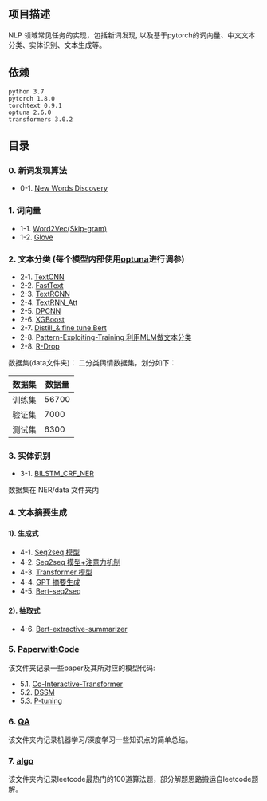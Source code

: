 ## 项目描述
NLP 领域常见任务的实现，包括新词发现, 以及基于pytorch的词向量、中文文本分类、实体识别、文本生成等。 

## 依赖
```
python 3.7
pytorch 1.8.0
torchtext 0.9.1
optuna 2.6.0
transformers 3.0.2
```

## 目录

### 0. 新词发现算法

- 0-1. [New Words Discovery](0-1.WordsDiscovery)

### 1. 词向量

- 1-1. [Word2Vec(Skip-gram)](1-1.Word2Vec)
- 1-2. [Glove](1-2.Glove)

### 2. 文本分类 (每个模型内部使用[optuna](https://optuna.org/)进行调参)

- 2-1. [TextCNN](2-1.TextCNN)
- 2-2. [FastText](2-2.FastText)
- 2-3. [TextRCNN](2-3.TextRCNN)
- 2-4. [TextRNN_Att](2-4.TextRNN_Att)
- 2-5. [DPCNN](2-5.DPCNN)
- 2-6. [XGBoost](2-6.XGboost)
- 2-7. [Distill_& fine tune Bert](2-7.Distill_finetune_Bert)
- 2-8. [Pattern-Exploiting-Training 利用MLM做文本分类](2-8.Pattern-Exploiting-Training)
- 2-8. [R-Drop](2-9.R-drop)
 
数据集(data文件夹)： 二分类舆情数据集，划分如下：

数据集|数据量
--|--
训练集|56700
验证集|7000
测试集|6300

### 3. 实体识别 

- 3-1. [BILSTM_CRF_NER](3-1.NER)

数据集在 NER/data 文件夹内

### 4. 文本摘要生成

#### 1). 生成式
- 4-1. [Seq2seq 模型](4-1.Seq2seq)
- 4-2. [Seq2seq 模型+注意力机制](4-2.Seq2seq_Att)
- 4-3. [Transformer 模型](4-3.Transformer)
- 4-4. [GPT 摘要生成](4-4.GPT)
- 4-5. [Bert-seq2seq](4-5.Bert-seq2seq)
#### 2). 抽取式
- 4-6. [Bert-extractive-summarizer](4-6.Bert-extractive-summarizer)

### 5. [PaperwithCode](5.PaperwithCode)

该文件夹记录一些paper及其所对应的模型代码:
- 5.1. [Co-Interactive-Transformer](https://github.com/jasoncao11/nlp-notebook/tree/master/5.PaperwithCode/1.Co-Interactive-Transformer)
- 5.2. [DSSM](https://github.com/jasoncao11/nlp-notebook/tree/master/5.PaperwithCode/2.DSSM)
- 5.3. [P-tuning](https://github.com/jasoncao11/nlp-notebook/tree/master/5.PaperwithCode/3.P-tuning)

### 6. [QA](QA)

该文件夹内记录机器学习/深度学习一些知识点的简单总结。

### 7. [algo](algo)

该文件夹内记录leetcode最热门的100道算法题，部分解题思路搬运自leetcode题解。
